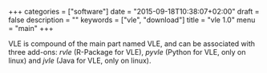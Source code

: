+++
categories = ["software"]
date = "2015-09-18T10:38:07+02:00"
draft = false
description = ""
keywords = ["vle", "download"]
title = "vle 1.0"
menu = "main"
+++

VLE is compound of the main part named VLE, and can be associated with three
add-ons: _rvle_ (R-Package for VLE), _pyvle_ (Python for VLE, only on linux) and
_jvle_ (Java for VLE, only on linux).
